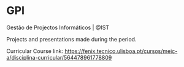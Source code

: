 # GPI
Gestão de Projectos Informáticos | @IST

Projects and presentations made during the period. 

Curricular Course link:
https://fenix.tecnico.ulisboa.pt/cursos/meic-a/disciplina-curricular/564478961778809
